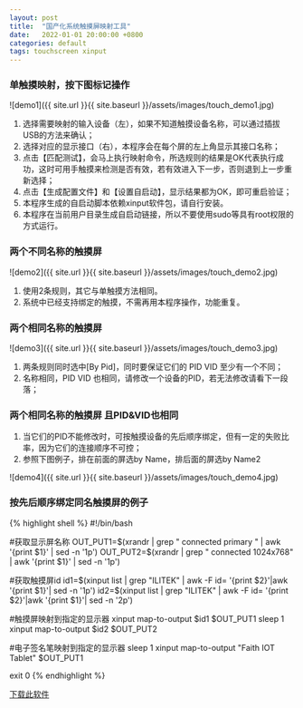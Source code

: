 ```yaml
---
layout: post
title:  "国产化系统触摸屏映射工具"
date:   2022-01-01 20:00:00 +0800
categories: default
tags: touchscreen xinput
---
```

### 单触摸映射，按下图标记操作

![demo1]({{ site.url }}{{ site.baseurl }}/assets/images/touch_demo1.jpg)

1. 选择需要映射的输入设备（左），如果不知道触摸设备名称，可以通过插拔USB的方法来确认；
2. 选择对应的显示接口（右），本程序会在每个屏的左上角显示其接口名称；
3. 点击【匹配测试】，会马上执行映射命令，所选规则的结果是OK代表执行成功，这时可用手触摸来检测是否有效，若有效进入下一步，否则退到上一步重新选择；
4. 点击【生成配置文件】和【设置自启动】，显示结果都为OK，即可重启验证；
5. 本程序生成的自启动脚本依赖xinput软件包，请自行安装。
6. 本程序在当前用户目录生成自启动链接，所以不要使用sudo等具有root权限的方式运行。

### 两个不同名称的触摸屏

![demo2]({{ site.url }}{{ site.baseurl }}/assets/images/touch_demo2.jpg)

1. 使用2条规则，其它与单触摸方法相同。
2. 系统中已经支持绑定的触摸，不需再用本程序操作，功能重复。

### 两个相同名称的触摸屏

![demo3]({{ site.url }}{{ site.baseurl }}/assets/images/touch_demo3.jpg)

1. 两条规则同时选中[By Pid]，同时要保证它们的 PID VID 至少有一个不同；
2. 名称相同，PID VID 也相同，请修改一个设备的PID，若无法修改请看下一段落；

### 两个相同名称的触摸屏 且PID&VID也相同
1. 当它们的PID不能修改时，可按触摸设备的先后顺序绑定，但有一定的失败比率，因为它们的连接顺序不可控；
1. 参照下图例子，排在前面的屏选by Name，排后面的屏选by Name2

![demo4]({{ site.url }}{{ site.baseurl }}/assets/images/touch_demo4.jpg)

### 按先后顺序绑定同名触摸屏的例子

{% highlight shell %}
#!/bin/bash

#获取显示屏名称
OUT_PUT1=$(xrandr | grep " connected primary " | awk '{print $1}' | sed -n '1p')
OUT_PUT2=$(xrandr | grep " connected 1024x768" | awk '{print $1}' | sed -n '1p')

#获取触摸屏id
id1=$(xinput list | grep "ILITEK" | awk -F id= '{print $2}'|awk '{print $1}'| sed -n '1p')
id2=$(xinput list | grep "ILITEK" | awk -F id= '{print $2}'|awk '{print $1}'| sed -n '2p')

#触摸屏映射到指定的显示器
xinput map-to-output $id1 $OUT_PUT1
sleep 1
xinput map-to-output $id2 $OUT_PUT2

#电子签名笔映射到指定的显示器
sleep 1
xinput map-to-output "Faith IOT Tablet" $OUT_PUT1

exit 0
{% endhighlight %}

[下载此软件](https://download.csdn.net/download/baikunlun/74145558 "点击去下载")
